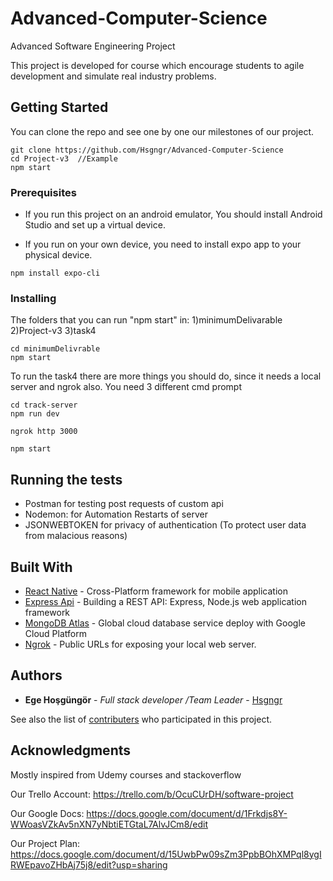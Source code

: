 # Advanced-Computer-Science
Advanced Software Engineering Project

This project is developed for course which encourage students to agile development and simulate real industry problems.

## Getting Started

You can clone the repo and see one by one our milestones of our project.
```
git clone https://github.com/Hsgngr/Advanced-Computer-Science
cd Project-v3  //Example
npm start
```

### Prerequisites

* If you run this project on an android emulator, You should install Android Studio and set up a virtual device.

* If you run on your own device, you need to install expo app to your physical device.

```
npm install expo-cli
```

### Installing
The folders that you can run "npm start" in:
  1)minimumDelivarable
  2)Project-v3
  3)task4

```
cd minimumDelivrable
npm start
```
To run the task4 there are more things you should do, since it needs a local server and ngrok also. You need 3 different cmd prompt

```
cd track-server
npm run dev
```
```
ngrok http 3000
```
```
npm start
```

## Running the tests

 * Postman for testing post requests of custom api
 * Nodemon: for Automation Restarts of server
 * JSONWEBTOKEN for privacy of authentication (To protect user data from malacious reasons)


## Built With

* [React Native](https://facebook.github.io/react-native/) -  Cross-Platform framework for mobile application
* [Express Api](https://expressjs.com/en/api.html) - Building a REST API: Express, Node.js web application framework
* [MongoDB Atlas](https://www.mongodb.com/cloud/atlas) - Global cloud database service deploy with Google Cloud Platform
* [Ngrok](https://ngrok.com) - Public URLs for exposing your local web server.


## Authors

* **Ege Hoşgüngör** - *Full stack developer /Team Leader* - [Hsgngr](https://github.com/Hsgngr)

See also the list of [contributers](https://github.com/your/project/contributors) who participated in this project.


## Acknowledgments

Mostly inspired from Udemy courses and stackoverflow

Our Trello Account:
https://trello.com/b/OcuCUrDH/software-project

Our Google Docs:
https://docs.google.com/document/d/1Frkdjs8Y-WWoasVZkAv5nXN7yNbtiETGtaL7AlvJCm8/edit

Our Project Plan:
https://docs.google.com/document/d/15UwbPw09sZm3PpbBOhXMPql8ygIRWEpavoZHbAj75j8/edit?usp=sharing

